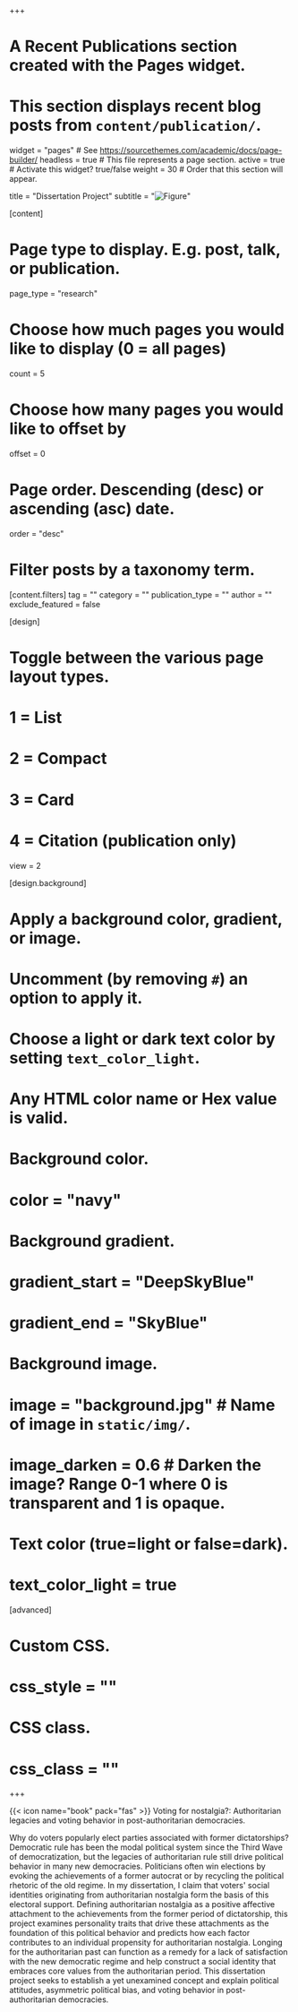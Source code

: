 +++
# A Recent Publications section created with the Pages widget.
# This section displays recent blog posts from `content/publication/`.

widget = "pages"  # See https://sourcethemes.com/academic/docs/page-builder/
headless = true  # This file represents a page section.
active = true  # Activate this widget? true/false
weight = 30  # Order that this section will appear.

title = "Dissertation Project"
subtitle = "![Figure](fullmodel.jpg)"

[content]
  # Page type to display. E.g. post, talk, or publication.
  page_type = "research"
  
  # Choose how much pages you would like to display (0 = all pages)
  count = 5
  
  # Choose how many pages you would like to offset by
  offset = 0

  # Page order. Descending (desc) or ascending (asc) date.
  order = "desc"

  # Filter posts by a taxonomy term.
  [content.filters]
    tag = ""
    category = ""
    publication_type = ""
    author = ""
    exclude_featured = false
  
[design]
  # Toggle between the various page layout types.
  #   1 = List
  #   2 = Compact
  #   3 = Card
  #   4 = Citation (publication only)
  view = 2
  
[design.background]
  # Apply a background color, gradient, or image.
  #   Uncomment (by removing `#`) an option to apply it.
  #   Choose a light or dark text color by setting `text_color_light`.
  #   Any HTML color name or Hex value is valid.
    
  # Background color.
  # color = "navy"
  
  # Background gradient.
  # gradient_start = "DeepSkyBlue"
  # gradient_end = "SkyBlue"
  
  # Background image.
  # image = "background.jpg"  # Name of image in `static/img/`.
  # image_darken = 0.6  # Darken the image? Range 0-1 where 0 is transparent and 1 is opaque.

  # Text color (true=light or false=dark).
  # text_color_light = true  
  
[advanced]
 # Custom CSS. 
 # css_style = ""
 
 # CSS class.
 # css_class = ""
+++

{{< icon name="book" pack="fas" >}} Voting for nostalgia?: Authoritarian legacies and voting behavior in post-authoritarian democracies.

Why do voters popularly elect parties associated with former dictatorships? Democratic rule has been the modal political system since the Third Wave of democratization, but the legacies of authoritarian rule still drive political behavior in many new democracies. Politicians often win elections by evoking the achievements of a former autocrat or by recycling the political rhetoric of the old regime. In my dissertation, I claim that voters' social identities originating from authoritarian nostalgia form the basis of this electoral support. Defining authoritarian nostalgia as a positive affective attachment to the achievements from the former period of dictatorship, this project examines personality traits that drive these attachments as the foundation of this political behavior and predicts how each factor contributes to an individual propensity for authoritarian nostalgia. Longing for the authoritarian past can function as a remedy for a lack of satisfaction with the new democratic regime and help construct a social identity that embraces core values from the authoritarian period. This dissertation project seeks to establish a yet unexamined concept and explain political attitudes, asymmetric political bias, and voting behavior in post-authoritarian democracies.

